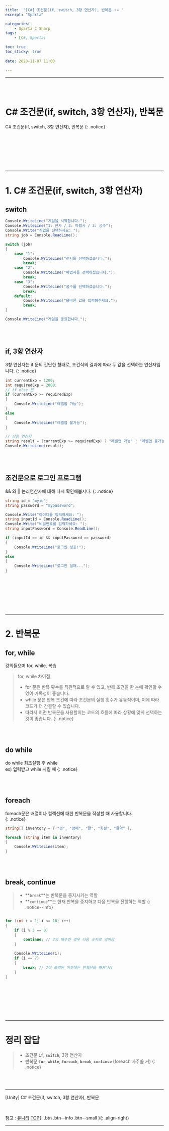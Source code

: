 ```yaml
---
title:  "[C#] 조건문(if, switch, 3항 연산자), 반복문 ⭐⭐ "
excerpt: "Sparta"

categories:
    - Sparta C Sharp
tags:
    - [C#, Sparta]

toc: true
toc_sticky: true
 
date: 2023-11-07 11:00

---
```

- - -
<BR><BR>

<center><H1> C# 조건문(if, switch, 3항 연산자), 반복문 </H1></center>
C# 조건문(if, switch, 3항 연산자), 반복문
{: .notice}

<br><br><br><br><br><br>
- - - 

# 1. C# 조건문(if, switch, 3항 연산자)

## switch
<div class="notice--primary" markdown="1"> 

```c# 
Console.WriteLine("게임을 시작합니다.");
Console.WriteLine("1: 전사 / 2: 마법사 / 3: 궁수");
Console.Write("직업을 선택하세요: ");
string job = Console.ReadLine();

switch (job)
{
    case "1":
        Console.WriteLine("전사를 선택하셨습니다.");
        break;
    case "2":
        Console.WriteLine("마법사를 선택하셨습니다.");
        break;
    case "3":
        Console.WriteLine("궁수를 선택하셨습니다.");
        break;
    default:
        Console.WriteLine("올바른 값을 입력해주세요.");
        break;
}

Console.WriteLine("게임을 종료합니다.");

```
</div>

<br><br>

## if, 3항 연산자
3항 연산자는 if 문의 간단한 형태로, 조건식의 결과에 따라 두 값을 선택하는 연산자입니다.
{: .notice}

<div class="notice--primary" markdown="1"> 

```c# 
int currentExp = 1200;
int requiredExp = 2000;
// if else 문
if (currentExp >= requiredExp)
{
    Console.WriteLine("레벨업 가능");
}
else
{
    Console.WriteLine("레벨업 불가능");
}

// 삼항 연산자
string result = (currentExp >= requiredExp) ? "레벨업 가능" : "레벨업 불가능";
Console.WriteLine(result);

```
</div>

<br><br>

## 조건문으로 로그인 프로그램
&& 와  ||  논리연산자에 대해 다시 확인해봅시다.
{: .notice}

<div class="notice--primary" markdown="1"> 

```c# 
string id = "myid";
string password = "mypassword";

Console.Write("아이디를 입력하세요: ");
string inputId = Console.ReadLine();
Console.Write("비밀번호를 입력하세요: ");
string inputPassword = Console.ReadLine();

if (inputId == id && inputPassword == password)
{
    Console.WriteLine("로그인 성공!");
}
else
{
    Console.WriteLine("로그인 실패...");
}

```
</div>

<br><br><br><br><br><br>
- - - 

# 2. 반복문

## for, while

강의들으며 for, while, 복습  
> for, while 차이점  
> - for 문은 반복 횟수를 직관적으로 알 수 있고, 반복 조건을 한 눈에 확인할 수 있어 가독성이 좋습니다.
> - while 문은 반복 조건에 따라 조건문의 실행 횟수가 유동적이며, 이에 따라 코드가 더 간결할 수 있습니다.
> - 따라서 어떤 반복문을 사용할지는 코드의 흐름에 따라 상황에 맞게 선택하는 것이 좋습니다.
{: .notice}

<br><br>

## do while

do while 
최초실행 후 while  
ex) 입력받고 while 시킬 때
{: .notice}

<br><br>

## foreach
foreach문은 배열이나 컬렉션에 대한 반복문을 작성할 때 사용합니다.  
{: .notice}

<div class="notice--primary" markdown="1"> 

```c# 
string[] inventory = { "검", "방패", "활", "화살", "물약" };

foreach (string item in inventory)
{
    Console.WriteLine(item);
}
```
</div>

<br><br>

## break, continue 
> - **`break`**는 반복문을 중지시키는 역할
> - **`continue`**는 현재 반복을 중지하고 다음 반복을 진행하는 역할
{: .notice--info}

<div class="notice--primary" markdown="1"> 

```c# 

for (int i = 1; i <= 10; i++)
{
    if (i % 3 == 0)
    {
        continue; // 3의 배수인 경우 다음 숫자로 넘어감
    }

    Console.WriteLine(i);
    if (i == 7)
    {
        break; // 7이 출력된 이후에는 반복문을 빠져나감
    }
}
```
</div>

<br><br><br><br><br><br>
- - - 

# 정리 잡답
> - 조건문 **`if`**, **`switch`**, 3항 연산자  
> - 반복문 **`for`**, **`while`**, **`foreach`**, **`break`**, **`continue`**    (foreach 자주쓸 거) 
{: .notice}



<br><br>
- - - 

[Unity] C# 조건문(if, switch, 3항 연산자), 반복문

<br>

참고 : [유니티](https://docs.unity3d.com/kr/)
[TOP](#){: .btn .btn--info .btn--small }{: .align-right}
<br>
- - -
